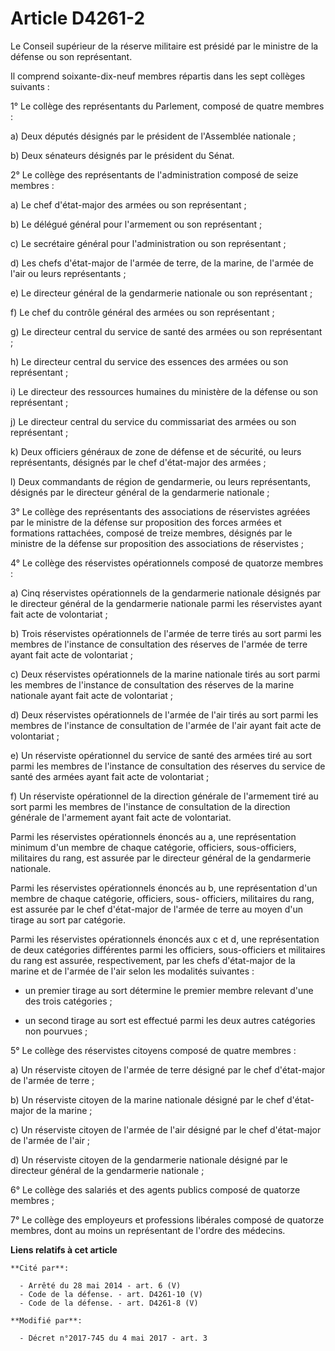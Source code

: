 # Article D4261-2

Le Conseil supérieur de la réserve militaire est présidé par le ministre de la défense ou son représentant.

Il comprend soixante-dix-neuf membres répartis dans les sept collèges suivants :

1° Le collège des représentants du Parlement, composé de quatre membres :

a) Deux députés désignés par le président de l'Assemblée nationale ;

b) Deux sénateurs désignés par le président du Sénat.

2° Le collège des représentants de l'administration composé de seize membres :

a) Le chef d'état-major des armées ou son représentant ;

b) Le délégué général pour l'armement ou son représentant ;

c) Le secrétaire général pour l'administration ou son représentant ;

d) Les chefs d'état-major de l'armée de terre, de la marine, de l'armée de l'air ou leurs représentants ;

e) Le directeur général de la gendarmerie nationale ou son représentant ;

f) Le chef du contrôle général des armées ou son représentant ;

g) Le directeur central du service de santé des armées ou son représentant ;

h) Le directeur central du service des essences des armées ou son représentant ;

i) Le directeur des ressources humaines du ministère de la défense ou son représentant ;

j) Le directeur central du service du commissariat des armées ou son représentant ;

k) Deux officiers généraux de zone de défense et de sécurité, ou leurs représentants, désignés par le chef d'état-major des
armées ;

l) Deux commandants de région de gendarmerie, ou leurs représentants, désignés par le directeur général de la gendarmerie
nationale ;

3° Le collège des représentants des associations de réservistes agréées par le ministre de la défense sur proposition des
forces armées et formations rattachées, composé de treize membres, désignés par le ministre de la défense sur proposition des
associations de réservistes ;

4° Le collège des réservistes opérationnels composé de quatorze membres :

a) Cinq réservistes opérationnels de la gendarmerie nationale désignés par le directeur général de la gendarmerie nationale
parmi les réservistes ayant fait acte de volontariat ;

b) Trois réservistes opérationnels de l'armée de terre tirés au sort parmi les membres de l'instance de consultation des
réserves de l'armée de terre ayant fait acte de volontariat ;

c) Deux réservistes opérationnels de la marine nationale tirés au sort parmi les membres de l'instance de consultation des
réserves de la marine nationale ayant fait acte de volontariat ;

d) Deux réservistes opérationnels de l'armée de l'air tirés au sort parmi les membres de l'instance de consultation de
l'armée de l'air ayant fait acte de volontariat ;

e) Un réserviste opérationnel du service de santé des armées tiré au sort parmi les membres de l'instance de consultation des
réserves du service de santé des armées ayant fait acte de volontariat ;

f) Un réserviste opérationnel de la direction générale de l'armement tiré au sort parmi les membres de l'instance de
consultation de la direction générale de l'armement ayant fait acte de volontariat.

Parmi les réservistes opérationnels énoncés au a, une représentation minimum d'un membre de chaque catégorie, officiers,
sous-officiers, militaires du rang, est assurée par le directeur général de la gendarmerie nationale.

Parmi les réservistes opérationnels énoncés au b, une représentation d'un membre de chaque catégorie, officiers, sous-
officiers, militaires du rang, est assurée par le chef d'état-major de l'armée de terre au moyen d'un tirage au sort par
catégorie.

Parmi les réservistes opérationnels énoncés aux c et d, une représentation de deux catégories différentes parmi les
officiers, sous-officiers et militaires du rang est assurée, respectivement, par les chefs d'état-major de la marine et de
l'armée de l'air selon les modalités suivantes :

- un premier tirage au sort détermine le premier membre relevant d'une des trois catégories ;

- un second tirage au sort est effectué parmi les deux autres catégories non pourvues ;

5° Le collège des réservistes citoyens composé de quatre membres :

a) Un réserviste citoyen de l'armée de terre désigné par le chef d'état-major de l'armée de terre ;

b) Un réserviste citoyen de la marine nationale désigné par le chef d'état-major de la marine ;

c) Un réserviste citoyen de l'armée de l'air désigné par le chef d'état-major de l'armée de l'air ;

d) Un réserviste citoyen de la gendarmerie nationale désigné par le directeur général de la gendarmerie nationale ;

6° Le collège des salariés et des agents publics composé de quatorze membres ;

7° Le collège des employeurs et professions libérales composé de quatorze membres, dont au moins un représentant de l'ordre
des médecins.

**Liens relatifs à cet article**

	**Cité par**:

	  - Arrêté du 28 mai 2014 - art. 6 (V)
	  - Code de la défense. - art. D4261-10 (V)
	  - Code de la défense. - art. D4261-8 (V)

	**Modifié par**:

	  - Décret n°2017-745 du 4 mai 2017 - art. 3
